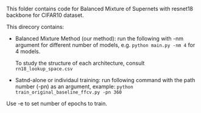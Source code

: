 This folder contains code for Balanced Mixture of Supernets with resnet18 backbone for CIFAR10 dataset.

This direcory contains:

* Balanced Mixture Method (our method): run the following with -nm argument for different number of models, e.g. ```python main.py -nm 4```  for 4 models.

  To study the structure of each architecture, consult ``` rn18_lookup_space.csv  ```

*  Satnd-alone or individaul training: run following command with the path number (-pn) as an argument, example:
  ``` python train_original_baseline_ffcv.py -pn 360 ``` 
  
  
 Use -e to set number of epochs to train.
